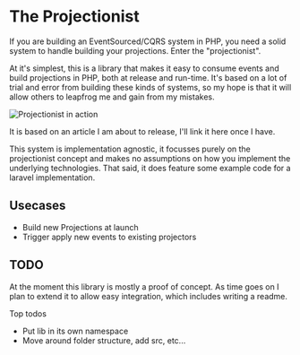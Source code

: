 # The Projectionist

If you are building an EventSourced/CQRS system in PHP, you need a solid system to handle building your projections. Enter the "projectionist".

At it's simplest, this is a library that makes it easy to consume events and build projections in PHP, both at release and run-time. It's based on a lot of trial and error from building these kinds of systems, so my hope is that it will allow others to leapfrog me and gain from my mistakes.

![Projectionist in action](https://res.cloudinary.com/practicaldev/image/fetch/s--0Wje2n09--/c_limit%2Cf_auto%2Cfl_progressive%2Cq_auto%2Cw_880/https://thepracticaldev.s3.amazonaws.com/i/ea3uvjpnhca5wokt6tnx.png)

It is based on an article I am about to release, I'll link it here once I have.

This system is implementation agnostic, it focusses purely on the projectionist concept and makes no assumptions on how you implement the underlying technologies. That said, it does feature some example code for a laravel implementation.

## Usecases
- Build new Projections at launch
- Trigger apply new events to existing projectors

## TODO
At the moment this library is mostly a proof of concept. As time goes on I plan to extend it to allow easy integration, which includes writing a readme.

Top todos
- Put lib in its own namespace
- Move around folder structure, add src, etc...